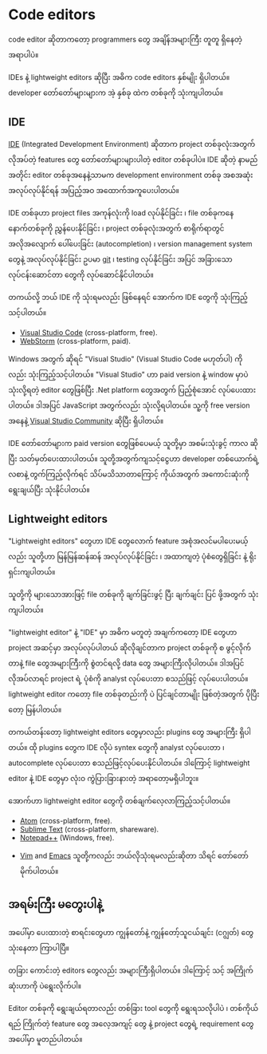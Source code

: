 # Code editors

<!-- A code editor is the place where programmers spend most of their time. -->
code editor ဆိုတာကတော့ programmers တွေ အချိန်အများကြီး တူတူ ရှိနေတဲ့ အရာပါပဲ။

<!-- There are two main types of code editors: IDEs and lightweight editors. Many people use one tool of each type. -->
IDEs နဲ့ lightweight editors ဆိုပြီး အဓိက code editors နှစ်မျိုး ရှိပါတယ်။ developer တော်တော်များများက အဲ့ နှစ်ခု ထဲက တစ်ခုကို သုံးကျပါတယ်။

## IDE

<!-- The term [IDE](https://en.wikipedia.org/wiki/Integrated_development_environment) (Integrated Development Environment) refers to a powerful editor with many features that usually operates on a "whole project." As the name suggests, it's not just an editor, but a full-scale "development environment." -->
[IDE](https://en.wikipedia.org/wiki/Integrated_development_environment) (Integrated Development Environment) ဆိုတာက project တစ်ခုလုံးအတွက် လိုအပ်တဲ့ features တွေ တော်တော်များများပါတဲ့ editor တစ်ခုပါပဲ။ IDE ဆိုတဲ့ နာမည်အတိုင်း editor တစ်ခုအနေနဲ့သာမက development environment တစ်ခု အစအဆုံး အလုပ်လုပ်နိုင်ရန် အပြည့်အဝ အထောက်အကူပေးပါတယ်။

<!-- An IDE loads the project (which can be many files), allows navigation between files, provides autocompletion based on the whole project (not just the open file), and integrates with a version management system (like [git](https://git-scm.com/)), a testing environment, and other "project-level" stuff. -->
IDE တစ်ခုဟာ project files အကုန်လုံးကို load လုပ်နိုင်ခြင်း ၊ file တစ်ခုကနေ နောက်တစ်ခုကို ညွှန်ပေးနိုင်ခြင်း ၊ project တစ်ခုလုံးအတွက် စာရိုက်ရာတွင် အလိုအလျောက် ပေါ်ပေးခြင်း (autocompletion) ၊ version management system တွေနဲ့ အလုပ်လုပ်နိုင်ခြင်း ဥပမာ [git](https://git-scm.com/) ၊ testing လုပ်နိုင်ခြင်း အပြင် အခြားသော လုပ်ငန်းဆောင်တာ တွေကို လုပ်ဆောင်နိုင်ပါတယ်။

<!-- If you haven't selected an IDE yet, consider the following options: -->
တကယ်လို့ ဘယ် IDE ကို သုံးရမလည်း ဖြစ်နေရင် အောက်က IDE တွေကို သုံးကြည့်သင့်ပါတယ်။

- [Visual Studio Code](https://code.visualstudio.com/) (cross-platform, free).
- [WebStorm](http://www.jetbrains.com/webstorm/) (cross-platform, paid).

<!-- For Windows, there's also "Visual Studio", not to be confused with "Visual Studio Code". "Visual Studio" is a paid and mighty Windows-only editor, well-suited for the .NET platform. It's also good at JavaScript. There's also a free version [Visual Studio Community](https://www.visualstudio.com/vs/community/). -->
Windows အတွက် ဆိုရင် "Visual Studio" (Visual Studio Code မဟုတ်ပါ) ကိုလည်း သုံးကြည့်သင့်ပါတယ်။ "Visual Studio" ဟာ paid version နဲ့ window မှာပဲ သုံးလို့ရတဲ့ editor တွေဖြစ်ပြီး .Net platform တွေအတွက် ပြည့်စုံအောင် လုပ်ပေးထားပါတယ်။ ဒါအပြင် JavaScript အတွက်လည်း သုံးလို့ရပါတယ်။ သူ့ကို free version အနေနဲ့ [Visual Studio Community](https://www.visualstudio.com/vs/community/) ဆိုပြီး ရှိပါတယ်။

<!-- Many IDEs are paid, but have a trial period. Their cost is usually negligible compared to a qualified developer's salary, so just choose the best one for you. -->
IDE တော်တော်များက paid version တွေဖြစ်ပေမယ့် သူတို့မှာ အစမ်းသုံးခွင့် ကာလ ဆိုပြီး သတ်မှတ်ပေးထားပါတယ်။ သူတို့အတွက်ကျသင့်ငွေဟာ developer တစ်ယောက်ရဲ့လစာနဲ့ တွက်ကြည့်လိုက်ရင် သိပ်မသိသာတာကြောင့် ကိုယ်အတွက် အကောင်းဆုံးကို ရွေးချယ်ပြီး သုံးနိုင်ပါတယ်။

## Lightweight editors

<!-- "Lightweight editors" are not as powerful as IDEs, but they're fast, elegant and simple. -->
"Lightweight editors" တွေဟာ IDE တွေလောက် feature အစုံအလင်မပါပေးမယ့်လည်း သူတို့ဟာ မြန်မြန်ဆန်ဆန် အလုပ်လုပ်နိုင်ခြင်း ၊ အထာကျတဲ့ ပုံစံတွေရှိခြင်း နဲ့ ရိုးရှင်းကျပါတယ်။

<!-- They are mainly used to open and edit a file instantly. -->
သူတို့ကို များသောအားဖြင့် file တစ်ခုကို ချက်ခြင်းဖွင့် ပြီး ချက်ချင်း ပြင် ဖို့အတွက် သုံးကျပါတယ်။

<!-- The main difference between a "lightweight editor" and an "IDE" is that an IDE works on a project-level, so it loads much more data on start, analyzes the project structure if needed and so on. A lightweight editor is much faster if we need only one file. -->
"lightweight editor" နဲ့ "IDE" မှာ အဓိက မတူတဲ့ အချက်ကတော့ IDE တွေဟာ project အဆင့်မှာ အလုပ်လုပ်ပါတယ် ဆိုလိုချင်တာက project တစ်ခုကို စ ဖွင့်လိုက်တာနဲ့ file တွေအများကြီးကို စွဲတင်ရလို့ data တွေ အများကြီးလိုပါတယ်။ ဒါအပြင် လိုအပ်လာရင် project ရဲ့ ပုံစံကို analyst လုပ်ပေးတာ စသည်ဖြင့် လုပ်ပေးပါတယ်။ lightweight editor ကတော့ file တစ်ခုတည်းကို ပဲ ပြင်ချင်တာမျိုး ဖြစ်တဲ့အတွက် ပိုပြီးတော့ မြန်ပါတယ်။

<!-- In practice, lightweight editors may have a lot of plugins including directory-level syntax analyzers and autocompleters, so there's no strict border between a lightweight editor and an IDE. -->
တကယ်တန်းတော့ lightweight editors တွေမှာလည်း plugins တွေ အများကြီး ရှိပါတယ်။ ထို plugins တွေက IDE လိုပဲ syntex တွေကို analyst လုပ်ပေးတာ ၊ autocomplete လုပ်ပေးတာ စသည်ဖြင့်လုပ်ပေးနိုင်ပါတယ်။ ဒါကြောင့် lightweight editor နဲ့ IDE တွေမှာ လုံးဝ ကွဲပြားခြားနားတဲ့ အရာတော့မရှိပါဘူး။


<!-- The following options deserve your attention: -->
အောက်ဟာ lightweight editor တွေကို တစ်ချက်လေ့လာကြည့်သင့်ပါတယ်။

- [Atom](https://atom.io/) (cross-platform, free).
- [Sublime Text](http://www.sublimetext.com) (cross-platform, shareware).
- [Notepad++](https://notepad-plus-plus.org/) (Windows, free).
<!-- - [Vim](http://www.vim.org/) and [Emacs](https://www.gnu.org/software/emacs/) are also cool if you know how to use them. -->
- [Vim](http://www.vim.org/) and [Emacs](https://www.gnu.org/software/emacs/) သူတို့ကလည်း ဘယ်လိုသုံးရမလည်းဆိုတာ သိရင် တော်တော်မိုက်ပါတယ်။

<!-- ## Let's not argue -->
## အရမ်းကြီး မတွေးပါနဲ့

<!-- The editors in the lists above are those that either I or my friends whom I consider good developers have been using for a long time and are happy with. -->
အပေါ်မှာ ပေးထားတဲ့ စာရင်းတွေဟာ ကျွန်တော်နဲ့ ကျွန်တော့်သူငယ်ချင်း (ငဂျွတ်) တွေ သုံးနေတာ ကြာပါပြီ။

<!-- There are other great editors in our big world. Please choose the one you like the most. -->
တခြား ကောင်းတဲ့ editors တွေလည်း အများကြီးရှိပါတယ်။ ဒါကြောင့် သင့် အကြိုက်ဆုံးဟာကို ပဲ​ရွေးလိုက်ပါ။

<!-- The choice of an editor, like any other tool, is individual and depends on your projects, habits, and personal preferences. -->
Editor တစ်ခုကို ရွေးချယ်ရတာလည်း တစ်ခြား tool တွေကို ရွေးရသလိုပါပဲ ၊​ တစ်ကိုယ်ရည် ကြိုက်တဲ့ feature တွေ အလေ့အကျင့် တွေ နဲ့ project တွေရဲ့ requirement တွေ​အပေါ်မှာ မူတည်ပါတယ်။
